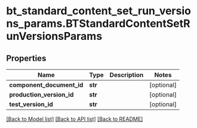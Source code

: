 # bt_standard_content_set_run_versions_params.BTStandardContentSetRunVersionsParams

## Properties
Name | Type | Description | Notes
------------ | ------------- | ------------- | -------------
**component_document_id** | **str** |  | [optional] 
**production_version_id** | **str** |  | [optional] 
**test_version_id** | **str** |  | [optional] 

[[Back to Model list]](../README.md#documentation-for-models) [[Back to API list]](../README.md#documentation-for-api-endpoints) [[Back to README]](../README.md)



